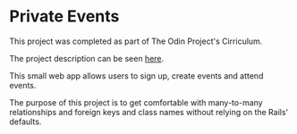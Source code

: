 # Private Events

This project was completed as part of The Odin Project's Cirriculum. 

The project description can be seen [here](https://www.theodinproject.com/paths/full-stack-ruby-on-rails/courses/ruby-on-rails/lessons/associations).

This small web app allows users to sign up, create events and attend events.

The purpose of this project is to get comfortable with many-to-many relationships and foreign keys and class names without relying on the Rails' defaults.
